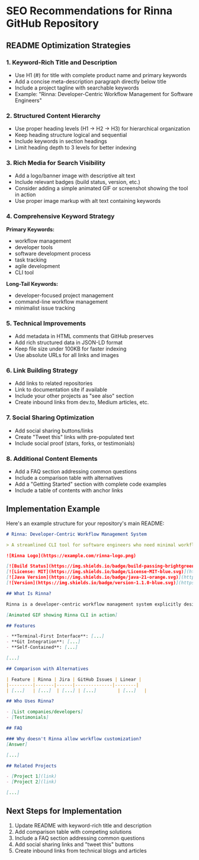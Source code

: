 # SEO Recommendations for Rinna GitHub Repository

<!-- Copyright (c) 2025 [Eric C. Mumford](https://github.com/heymumford) [@heymumford], Gemini Deep Research, Claude 3.7. -->

## README Optimization Strategies

### 1. Keyword-Rich Title and Description

- Use H1 (#) for title with complete product name and primary keywords
- Add a concise meta-description paragraph directly below title
- Include a project tagline with searchable keywords
- Example: "Rinna: Developer-Centric Workflow Management for Software Engineers"

### 2. Structured Content Hierarchy

- Use proper heading levels (H1 → H2 → H3) for hierarchical organization
- Keep heading structure logical and sequential
- Include keywords in section headings
- Limit heading depth to 3 levels for better indexing

### 3. Rich Media for Search Visibility

- Add a logo/banner image with descriptive alt text
- Include relevant badges (build status, version, etc.)
- Consider adding a simple animated GIF or screenshot showing the tool in action
- Use proper image markup with alt text containing keywords

### 4. Comprehensive Keyword Strategy

**Primary Keywords:**
- workflow management
- developer tools
- software development process
- task tracking
- agile development
- CLI tool

**Long-Tail Keywords:**
- developer-focused project management
- command-line workflow management
- minimalist issue tracking

### 5. Technical Improvements

- Add metadata in HTML comments that GitHub preserves
- Add rich structured data in JSON-LD format
- Keep file size under 100KB for faster indexing
- Use absolute URLs for all links and images

### 6. Link Building Strategy

- Add links to related repositories
- Link to documentation site if available
- Include your other projects as "see also" section
- Create inbound links from dev.to, Medium articles, etc.

### 7. Social Sharing Optimization

- Add social sharing buttons/links
- Create "Tweet this" links with pre-populated text
- Include social proof (stars, forks, or testimonials)

### 8. Additional Content Elements

- Add a FAQ section addressing common questions
- Include a comparison table with alternatives
- Add a "Getting Started" section with complete code examples
- Include a table of contents with anchor links

## Implementation Example

Here's an example structure for your repository's main README:

```markdown
# Rinna: Developer-Centric Workflow Management System

> A streamlined CLI tool for software engineers who need minimal workflow management without the enterprise overhead. Rinna brings clarity to software development processes through a native workflow model.

![Rinna Logo](https://example.com/rinna-logo.png)

[![Build Status](https://img.shields.io/badge/build-passing-brightgreen.svg)](https://github.com/heymumford/Rinna/actions)
[![License: MIT](https://img.shields.io/badge/License-MIT-blue.svg)](https://opensource.org/licenses/MIT)
[![Java Version](https://img.shields.io/badge/java-21-orange.svg)](https://openjdk.java.net/projects/jdk/21/)
[![Version](https://img.shields.io/badge/version-1.1.0-blue.svg)](https://github.com/heymumford/Rinna/releases)

## What Is Rinna?

Rinna is a developer-centric workflow management system explicitly designed for software engineers. Unlike traditional project management tools, Rinna integrates directly into the developer workflow, minimizing process overhead while maximizing visibility.

[Animated GIF showing Rinna CLI in action]

## Features

- **Terminal-First Interface**: [...]
- **Git Integration**: [...]
- **Self-Contained**: [...]

[...]

## Comparison with Alternatives

| Feature | Rinna | Jira | GitHub Issues | Linear |
|---------|-------|------|--------------|--------|
| [...]   | [...]  | [...] | [...]        | [...]   |

## Who Uses Rinna?

- [List companies/developers]
- [Testimonials]

## FAQ

### Why doesn't Rinna allow workflow customization?
[Answer]

[...]

## Related Projects

- [Project 1](link)
- [Project 2](link)

[...]
```

## Next Steps for Implementation

1. Update README with keyword-rich title and description
2. Add comparison table with competing solutions
3. Include a FAQ section addressing common questions
4. Add social sharing links and "tweet this" buttons
5. Create inbound links from technical blogs and articles